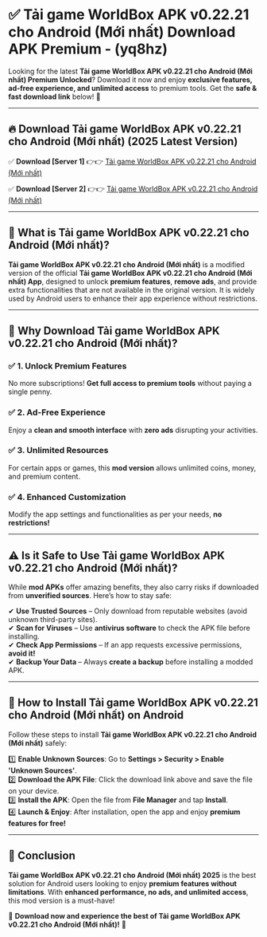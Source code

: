 
# ✅ Tải game WorldBox APK v0.22.21 cho Android (Mới nhất) Download APK Premium -  (yq8hz) 

Looking for the latest **Tải game WorldBox APK v0.22.21 cho Android (Mới nhất) Premium Unlocked**? Download it now and enjoy **exclusive features, ad-free experience, and unlimited access** to premium tools. Get the **safe & fast download link** below! 🚀

---

## 🔥 Download Tải game WorldBox APK v0.22.21 cho Android (Mới nhất) (2025 Latest Version)

✅ **Download [Server 1]** 👉👉 [Tải game WorldBox APK v0.22.21 cho Android (Mới nhất) ](https://apkcomod.com?title=Tải_game_WorldBox_APK_v0.22.21_cho_Android_(Mới_nhất))  

✅ **Download [Server 2]** 👉👉 [Tải game WorldBox APK v0.22.21 cho Android (Mới nhất) ](https://apkcomod.com?title=Tải_game_WorldBox_APK_v0.22.21_cho_Android_(Mới_nhất))  


---

## 📌 What is Tải game WorldBox APK v0.22.21 cho Android (Mới nhất)?

**Tải game WorldBox APK v0.22.21 cho Android (Mới nhất)** is a modified version of the official **Tải game WorldBox APK v0.22.21 cho Android (Mới nhất) App**, designed to unlock **premium features**, **remove ads**, and provide extra functionalities that are not available in the original version. It is widely used by Android users to enhance their app experience without restrictions.

---

## 🌟 Why Download Tải game WorldBox APK v0.22.21 cho Android (Mới nhất)?

### ✅ 1. Unlock Premium Features
No more subscriptions! **Get full access to premium tools** without paying a single penny.

### ✅ 2. Ad-Free Experience
Enjoy a **clean and smooth interface** with **zero ads** disrupting your activities.

### ✅ 3. Unlimited Resources
For certain apps or games, this **mod version** allows unlimited coins, money, and premium content.

### ✅ 4. Enhanced Customization
Modify the app settings and functionalities as per your needs, **no restrictions!**

---

## ⚠️ Is it Safe to Use Tải game WorldBox APK v0.22.21 cho Android (Mới nhất)?

While **mod APKs** offer amazing benefits, they also carry risks if downloaded from **unverified sources**. Here’s how to stay safe:

✔ **Use Trusted Sources** – Only download from reputable websites (avoid unknown third-party sites).  
✔ **Scan for Viruses** – Use **antivirus software** to check the APK file before installing.  
✔ **Check App Permissions** – If an app requests excessive permissions, **avoid it!**  
✔ **Backup Your Data** – Always **create a backup** before installing a modded APK.

---

## 📲 How to Install Tải game WorldBox APK v0.22.21 cho Android (Mới nhất) on Android

Follow these steps to install **Tải game WorldBox APK v0.22.21 cho Android (Mới nhất)** safely:

1️⃣ **Enable Unknown Sources**: Go to **Settings > Security > Enable 'Unknown Sources'**.  
2️⃣ **Download the APK File**: Click the download link above and save the file on your device.  
3️⃣ **Install the APK**: Open the file from **File Manager** and tap **Install**.  
4️⃣ **Launch & Enjoy**: After installation, open the app and enjoy **premium features for free!**

---

## 🚀 Conclusion

**Tải game WorldBox APK v0.22.21 cho Android (Mới nhất) 2025** is the best solution for Android users looking to enjoy **premium features without limitations**. With **enhanced performance, no ads, and unlimited access**, this mod version is a must-have!

🔻 **Download now and experience the best of Tải game WorldBox APK v0.22.21 cho Android (Mới nhất)!** 🔻

